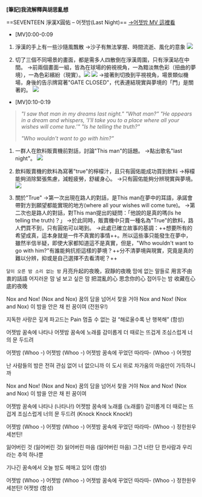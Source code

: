 **[筆記]我流解釋與胡思亂想**

==SEVENTEEN 淨漢X圓佑 – 어젯밤(Last Night)==
	[→어젯밤 MV 這裡看](https://www.youtube.com/watch?v=EJF2PV3BQtQ)


- [MV]0:00-0:09
1. 淨漢的手上有一些沙隨風飄散
→沙子有無法掌握、時間流逝、風化的意象
![](https://s3-ap-northeast-1.amazonaws.com/g0v-hackmd-images/uploads/upload_05ecaae456f8ae3b19e572e373b70069.JPG)

2. 切了三個不同場景的畫面，都是需多人四散倒在淨漢周圍，只有淨漢站在中間。
→前兩個畫面一組，皆為在球場的俯視視角，一為黯淡無色彩（扭曲的夢境），一為色彩繽紛（現實）。![](https://s3-ap-northeast-1.amazonaws.com/g0v-hackmd-images/uploads/upload_847951fd0d2147cc8011801cec942ce3.JPG)
![](https://s3-ap-northeast-1.amazonaws.com/g0v-hackmd-images/uploads/upload_ae69bc129d13bdb95926d6e03d639d1a.JPG)
→接著則切換到平視視角，場景類似機場，身後的告示牌寫著"GATE CLOSED"，代表連結現實與夢境的「門」是關著的。
![](https://s3-ap-northeast-1.amazonaws.com/g0v-hackmd-images/uploads/upload_0742be725769f2667a50c0e769a93415.JPG)


- [MV]0:10-0:19
>*"I saw that man in my dreams last night."*
>*"What man?"*
*"He appears in a dream and whispers, 'I'll take you to a place where all your wishes will come ture.'"*
*"Is he telling the truth?"*
  >
  >*"Who wouldn't want to go with him?"*
1. 一群人在飲料販賣機前對話，討論"This man"的話題。
→點出歌名"last night"。
  ![](https://s3-ap-northeast-1.amazonaws.com/g0v-hackmd-images/uploads/upload_f32cf1dcfc6fb534ed6ccd0c6865c34e.JPG)

2. 飲料販賣機的飲料為寫著"true"的檸檬汁，且只有圓佑能成功買到飲料
→檸檬能夠消除緊張焦慮，減輕疲勞，舒緩身心。
→只有圓佑能夠分辨現實與夢境。
![](https://s3-ap-northeast-1.amazonaws.com/g0v-hackmd-images/uploads/upload_b8218c71d23ec82ad066950d8d1a7473.JPG)

3. 關於"True"
→第一次出現在路人的對話，是This man在夢中的耳語，承諾會帶對方到願望都能實現的地方(where all your wishes will come ture)。
→第二次也是路人的對話，對This man提出的疑問：「他說的是真的嗎(Is he telling the truth)？」
→於此同時，販賣機中只賣一種名為"True"的飲料，路人們買不到，只有圓佑可以喝到。
→此處已確立故事的基調：++想要所有的希望成真，這本身就是一件不真實的事情++。所以這些事只能發生在夢中，雖然半信半疑，即使大家都知道這不是真實，但是，"Who wouldn't want to go with him?"有誰能夠抗拒這樣的夢境？++分不清夢境與現實，究竟是真的難以分辨，抑或是自己選擇不去看清呢？++


 `달이 오른 밤 소리 없는 밤`
月亮升起的夜晚，寂靜的夜晚
맘에 없는 말들로
用言不由衷的話語
어지러운 맘 널 보고 싶은 맘
把混亂的心 思念你的心
접어두는 밤
收藏在心底的夜晚
   
Nox and Nox! (Nox and Nox)
꿈의 담을 넘어서 찾을 거야
Nox and Nox! (Nox and Nox)
이 밤을 안은 채 핀 꿈이여 (전원우!)


  지독한 사랑은
깊게 파고드는 Pain
멈출 수 없는 걸
“해로울수록 난 행복해” (함성)


어젯밤 꿈속에 나타나
어젯밤 꿈속에 노래를
감미롭게 더 때로는 뜨겁게
조심스럽게 너의 문 두드려


어젯밤 (Whoo -)
어젯밤 (Whoo -)
어젯밤 꿈속에 꾸었던 따라따- (Whoo -)
어젯밤


난 사람들의 밤은 전혀 관심 없어 너 없으니까
이 도시 위로 차가움의 마음만이 가득하니까


Nox and Nox! (Nox and Nox)
꿈의 담을 넘어서 찾을 거야
Nox and Nox! (Nox and Nox)
이 밤을 안은 채 핀 꿈이여


어젯밤 꿈속에 나타나 (나타나!)
어젯밤 꿈속에 노래를 (노래를!)
감미롭게 더 때로는 뜨겁게
조심스럽게 너의 문 두드려
(Knock Knock Knock!)

어젯밤 (Whoo -)
어젯밤 (Whoo -)
어젯밤 꿈속에 꾸었던 따라따- (Whoo -)
정한원우 세븐틴!

잃어버린 것 (잃어버린 것)
잃어버린 마음 (잃어버린 마음)
그건 너란 단 한사람과
우리라는 추억 하나뿐

기나긴 꿈속에서
오늘 밤도 헤매고 있어 (함성)

어젯밤 (Whoo -)
어젯밤 (Whoo -)
어젯밤 꿈속에 꾸었던 따라따- (Whoo -)
정한원우 세븐틴!
어젯밤 (함성)




